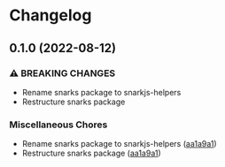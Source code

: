 # Changelog

## 0.1.0 (2022-08-12)


### ⚠ BREAKING CHANGES

* Rename snarks package to snarkjs-helpers
* Restructure snarks package

### Miscellaneous Chores

* Rename snarks package to snarkjs-helpers ([aa1a9a1](https://github.com/projectsophon/zkgame-primitives/commit/aa1a9a11b49f89bbed337608f2b73ef1e79aed25))
* Restructure snarks package ([aa1a9a1](https://github.com/projectsophon/zkgame-primitives/commit/aa1a9a11b49f89bbed337608f2b73ef1e79aed25))
